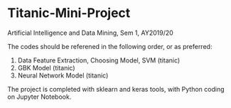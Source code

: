 # Titanic-Mini-Project
Artificial Intelligence and Data Mining, Sem 1, AY2019/20

The codes should be referened in the following order, or as preferred:
1. Data Feature Extraction, Choosing Model, SVM (titanic)
2. GBK Model (titanic)
3. Neural Network Model (titanic)

The project is completed with sklearn and keras tools, with Python coding on Jupyter Notebook.
